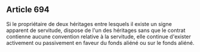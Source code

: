 Article 694
----
Si le propriétaire de deux héritages entre lesquels il existe un signe apparent
de servitude, dispose de l'un des héritages sans que le contrat contienne aucune
convention relative à la servitude, elle continue d'exister activement ou
passivement en faveur du fonds aliéné ou sur le fonds aliéné.
